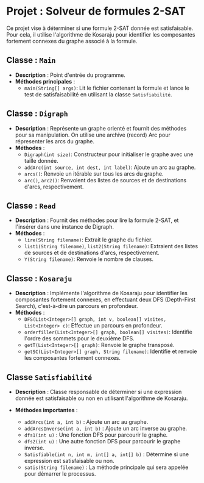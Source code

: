
# Projet : Solveur de formules 2-SAT 

Ce projet vise à déterminer si une formule 2-SAT donnée est satisfaisable. Pour cela, il utilise l'algorithme de Kosaraju pour identifier les composantes fortement connexes du graphe associé à la formule.

## Classe : `Main`

- **Description** : Point d'entrée du programme.
- **Méthodes principales** :
    - `main(String[] args)`: Lit le fichier contenant la formule et lance le test de satisfaisabilité en utilisant la classe `Satisfiabilité`.

## Classe : `Digraph`

- **Description** : Représente un graphe orienté et fournit des méthodes pour sa manipulation. On utilise une archive (record) Arc pour répresenter les arcs du graphe.
- **Méthodes** :
    - `Digraph(int size)`: Constructeur pour initialiser le graphe avec une taille donnée.
    - `addArc(int source, int dest, int label)`: Ajoute un arc au graphe.
    - `arcs()`: Renvoie un itérable sur tous les arcs du graphe.
    - `arc()`, `arc2()`: Renvoient des listes de sources et de destinations d'arcs, respectivement.

## Classe : `Read`

- **Description** : Fournit des méthodes pour lire la formule 2-SAT, et l'insérer dans une instance de Digraph.
- **Méthodes** :
    - `lire(String filename)`: Extrait le graphe du fichier.
    - `list1(String filename)`, `list2(String filename)`: Extraient des listes de sources et de destinations d'arcs, respectivement.
    - `Y(String filename)`: Renvoie le nombre de clauses.

## Classe : `Kosaraju`

- **Description** : Implémente l'algorithme de Kosaraju pour identifier les composantes fortement connexes, en effectuant deux DFS (Depth-First Search), c'est-à-dire un parcours en profondeur.
- **Méthodes** :
    - `DFS(List<Integer>[] graph, int v, boolean[] visites, List<Integer> c)`: Effectue un parcours en profondeur.
    - `orderfiller(List<Integer>[] graph, boolean[] visites)`: Identifie l'ordre des sommets pour le deuxième DFS.
    - `getT(List<Integer>[] graph)`: Renvoie le graphe transposé.
    - `getSC(List<Integer>[] graph, String filename)`: Identifie et renvoie les composantes fortement connexes.

## Classe `Satisfiabilité`

- **Description** : Classe responsable de déterminer si une expression donnée est satisfaisable ou non en utilisant l'algorithme de Kosaraju.


- **Méthodes importantes** :

  - `addArcs(int a, int b)` : Ajoute un arc au graphe.
  - `addArcsInverse(int a, int b)` : Ajoute un arc inverse au graphe.
  - `dfs1(int u)` : Une fonction DFS pour parcourir le graphe.
  - `dfs2(int u)` : Une autre fonction DFS pour parcourir le graphe inverse.
  - `Satisfiable(int n, int m, int[] a, int[] b)` : Détermine si une expression est satisfaisable ou non.
  - `satis(String filename)` : La méthode principale qui sera appelée pour démarrer le processus.
